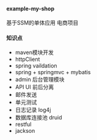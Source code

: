 #### example-my-shop
基于SSM的单体应用 电商项目

#### 知识点
- maven模块开发
- httpClient
- spring vaildation
- spring + springmvc + mybatis
- admin 后台管理模块
- API UI  前后分离
- 邮件发送
- 单元测试
- 日志记录 log4j
- 数据库连接池 druid
- restful
- jackson
